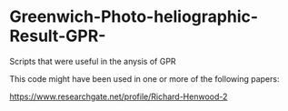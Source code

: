 # Greenwich-Photo-heliographic-Result-GPR-
Scripts that were useful in the anysis of GPR

This code might have been used in one or more of the following papers:

https://www.researchgate.net/profile/Richard-Henwood-2
